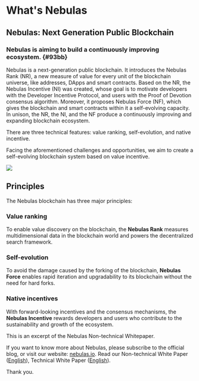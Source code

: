 # What's Nebulas

## Nebulas: Next Generation Public Blockchain

### Nebulas is aiming to build a continuously improving ecosystem. {#93bb}

Nebulas is a next-generation public blockchain. It introduces the Nebulas Rank \(NR\), a new measure of value for every unit of the blockchain universe, like addresses, DApps and smart contracts. Based on the NR, the Nebulas Incentive \(NI\) was created, whose goal is to motivate developers with the Developer Incentive Protocol, and users with the Proof of Devotion consensus algorithm. Moreover, it proposes Nebulas Force \(NF\), which gives the blockchain and smart contracts within it a self-evolving capacity. In unison, the NR, the NI, and the NF produce a continuously improving and expanding blockchain ecosystem.

There are three technical features: value ranking, self-evolution, and native incentive.

Facing the aforementioned challenges and opportunities, we aim to create a self-evolving blockchain system based on value incentive.

![](https://cdn-images-1.medium.com/max/1600/1*8YETuI_IvyjXvlvnzbBWnw.png)

## Principles

The Nebulas blockchain has three major principles:

### Value ranking 

To enable value discovery on the blockchain, the **Nebulas Rank** measures multidimensional data in the blockchain world and powers the decentralized search framework. 

### Self-evolution 

To avoid the damage caused by the forking of the blockchain, **Nebulas Force** enables rapid iteration and upgradability to its blockchain without the need for hard forks. 

### Native incentives

With forward-looking incentives and the consensus mechanisms, the **Nebulas Incentive** rewards developers and users who contribute to the sustainability and growth of the ecosystem.





This is an excerpt of the Nebulas Non-technical Whitepaper.

If you want to know more about Nebulas, please subscribe to the official blog, or visit our website: [nebulas.io](https://nebulas.io/). Read our Non-technical White Paper \([English](https://nebulas.io/docs/NebulasWhitepaper.pdf)\), Technical White Paper \([English](https://nebulas.io/docs/NebulasTechnicalWhitepaper.pdf)\).

Thank you.

